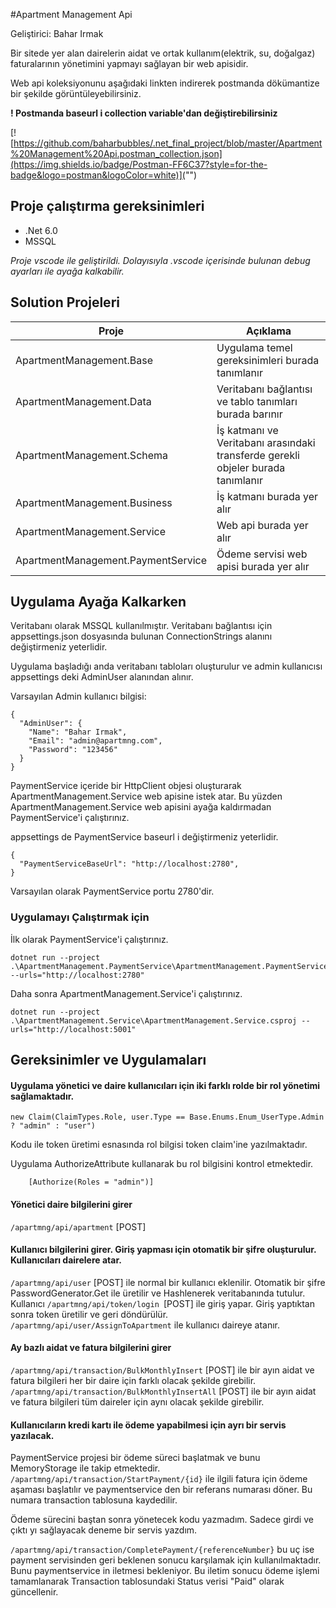 #Apartment Management Api

Geliştirici: Bahar Irmak

Bir sitede yer alan dairelerin aidat ve ortak kullanım(elektrik, su, doğalgaz) faturalarının yönetimini yapmayı sağlayan bir web apisidir.

Web api koleksiyonunu aşağıdaki linkten indirerek postmanda dökümantize bir şekilde görüntüleyebilirsiniz.

**! Postmanda baseurl i collection variable'dan değiştirebilirsiniz**

[![https://github.com/baharbubbles/.net_final_project/blob/master/Apartment%20Management%20Api.postman_collection.json](https://img.shields.io/badge/Postman-FF6C37?style=for-the-badge&logo=postman&logoColor=white)]("")

## Proje çalıştırma gereksinimleri
- .Net 6.0
- MSSQL

*Proje vscode ile geliştirildi. Dolayısıyla .vscode içerisinde bulunan debug ayarları ile ayağa kalkabilir.*

## Solution Projeleri
| Proje      | Açıklama |
| ----------- | ----------- |
| ApartmentManagement.Base      | Uygulama temel gereksinimleri burada tanımlanır       |
| ApartmentManagement.Data   | Veritabanı bağlantısı ve tablo tanımları burada barınır        |
| ApartmentManagement.Schema   | İş katmanı ve Veritabanı arasındaki transferde gerekli objeler burada tanımlanır        |
| ApartmentManagement.Business   | İş katmanı burada yer alır        |
| ApartmentManagement.Service   | Web api burada yer alır        |
| ApartmentManagement.PaymentService   | Ödeme servisi web apisi burada yer alır        |

## Uygulama Ayağa Kalkarken
Veritabanı olarak MSSQL kullanılmıştır. Veritabanı bağlantısı için appsettings.json dosyasında bulunan ConnectionStrings alanını değiştirmeniz yeterlidir.

Uygulama başladığı anda veritabanı tabloları oluşturulur ve admin kullanıcısı appsettings deki AdminUser alanından alınır.

Varsayılan Admin kullanıcı bilgisi:
```
{
  "AdminUser": {
    "Name": "Bahar Irmak",
    "Email": "admin@apartmng.com",
    "Password": "123456"
  }
}
```

PaymentService içeride bir HttpClient objesi oluşturarak ApartmentManagement.Service web apisine istek atar. Bu yüzden ApartmentManagement.Service web apisini ayağa kaldırmadan PaymentService'i çalıştırınız.

appsettings de PaymentService baseurl i değiştirmeniz yeterlidir.
```
{
  "PaymentServiceBaseUrl": "http://localhost:2780",
}
``` 
Varsayılan olarak PaymentService portu 2780'dir.

### Uygulamayı Çalıştırmak için

İlk olarak PaymentService'i çalıştırınız.
```
dotnet run --project .\ApartmentManagement.PaymentService\ApartmentManagement.PaymentService.csproj --urls="http://localhost:2780"
```
Daha sonra ApartmentManagement.Service'i çalıştırınız.
```
dotnet run --project .\ApartmentManagement.Service\ApartmentManagement.Service.csproj --urls="http://localhost:5001"
```

## Gereksinimler ve Uygulamaları

#### Uygulama yönetici ve daire kullanıcıları için iki farklı rolde bir rol yönetimi sağlamaktadır.
```
new Claim(ClaimTypes.Role, user.Type == Base.Enums.Enum_UserType.Admin ? "admin" : "user")
```
Kodu ile token üretimi esnasında rol bilgisi token claim'ine yazılmaktadır.

Uygulama AuthorizeAttribute kullanarak bu rol bilgisini kontrol etmektedir.
```
    [Authorize(Roles = "admin")]
```

#### Yönetici daire bilgilerini girer
`/apartmng/api/apartment` [POST]

#### Kullanıcı bilgilerini girer. Giriş yapması için otomatik bir şifre oluşturulur. Kullanıcıları dairelere atar.
`/apartmng/api/user` [POST] ile normal bir kullanıcı eklenilir.
Otomatik bir şifre PasswordGenerator.Get ile üretilir ve Hashlenerek veritabanında tutulur.
Kullanıcı `/apartmng/api/token/login `[POST] ile giriş yapar. Giriş yaptıktan sonra token üretilir ve geri döndürülür.
`/apartmng/api/user/AssignToApartment` ile kullanıcı daireye atanır.

#### Ay bazlı aidat ve fatura bilgilerini girer
`/apartmng/api/transaction/BulkMonthlyInsert` [POST] ile bir ayın aidat ve fatura bilgileri her bir daire için farklı olacak şekilde girebilir.
`/apartmng/api/transaction/BulkMonthlyInsertAll` [POST] ile bir ayın aidat ve fatura bilgileri tüm daireler için aynı olacak şekilde girebilir.

#### Kullanıcıların kredi kartı ile ödeme yapabilmesi için ayrı bir servis yazılacak.

PaymentService projesi bir ödeme süreci başlatmak ve bunu MemoryStorage ile takip etmektedir.
`/apartmng/api/transaction/StartPayment/{id}` ile ilgili fatura için ödeme aşaması başlatılır ve paymentservice den bir referans numarası döner. Bu numara transaction tablosuna kaydedilir.

Ödeme sürecini baştan sonra yönetecek kodu yazmadım. Sadece girdi ve çıktı yı sağlayacak deneme bir servis yazdım.

`/apartmng/api/transaction/CompletePayment/{referenceNumber}` bu uç ise payment servisinden geri beklenen sonucu karşılamak için kullanılmaktadır. Bunu paymentservice in iletmesi bekleniyor. Bu iletim sonucu ödeme işlemi tamamlanarak Transaction tablosundaki Status verisi "Paid" olarak güncellenir.
